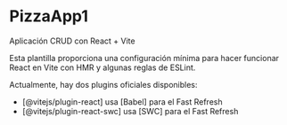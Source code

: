# PizzaApp1
Aplicación CRUD con React + Vite

Esta plantilla proporciona una configuración mínima para hacer funcionar React en Vite con HMR y algunas reglas de ESLint.

Actualmente, hay dos plugins oficiales disponibles:

- [@vitejs/plugin-react] usa [Babel] para el Fast Refresh
- [@vitejs/plugin-react-swc] usa [SWC] para el Fast Refresh
